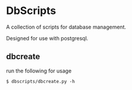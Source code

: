 # DbScripts

A collection of scripts for database management.

Designed for use with postgresql.

## dbcreate
run the following for usage
```shell
$ dbscripts/dbcreate.py -h
```